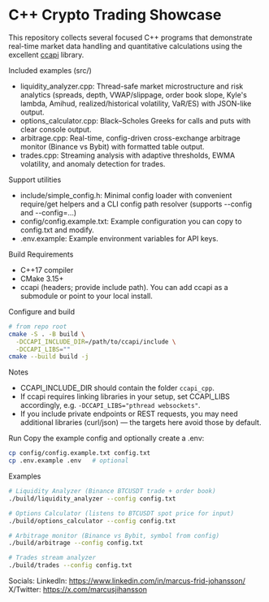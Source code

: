 # C++ Crypto Trading Showcase

This repository collects several focused C++ programs that demonstrate real-time market data handling and quantitative calculations
using the excellent [ccapi](https://github.com/crypto-chassis/ccapi) library.

Included examples (src/)

- liquidity_analyzer.cpp: Thread-safe market microstructure and risk analytics
  (spreads, depth, VWAP/slippage, order book slope, Kyle's lambda, Amihud, realized/historical volatility, VaR/ES) with JSON-like output.
- options_calculator.cpp: Black–Scholes Greeks for calls and puts with clear console output.
- arbitrage.cpp: Real-time, config-driven cross-exchange arbitrage monitor (Binance vs Bybit) with formatted table output.
- trades.cpp: Streaming analysis with adaptive thresholds, EWMA volatility, and anomaly detection for trades.

Support utilities

- include/simple_config.h: Minimal config loader with convenient require/get helpers and a CLI config path resolver (supports --config and --config=...)
- config/config.example.txt: Example configuration you can copy to config.txt and modify.
- .env.example: Example environment variables for API keys.

Build
Requirements

- C++17 compiler
- CMake 3.15+
- ccapi (headers; provide include path). You can add ccapi as a submodule or point to your local install.

Configure and build

```bash
# from repo root
cmake -S . -B build \
  -DCCAPI_INCLUDE_DIR=/path/to/ccapi/include \
  -DCCAPI_LIBS=""
cmake --build build -j
```

Notes

- CCAPI_INCLUDE_DIR should contain the folder `ccapi_cpp`.
- If ccapi requires linking libraries in your setup, set CCAPI_LIBS accordingly, e.g. `-DCCAPI_LIBS="pthread websockets"`.
- If you include private endpoints or REST requests, you may need additional libraries (curl/json) — the targets here avoid those by default.

Run
Copy the example config and optionally create a .env:

```bash
cp config/config.example.txt config.txt
cp .env.example .env   # optional
```

Examples

```bash
# Liquidity Analyzer (Binance BTCUSDT trade + order book)
./build/liquidity_analyzer --config config.txt

# Options Calculator (listens to BTCUSDT spot price for input)
./build/options_calculator --config config.txt

# Arbitrage monitor (Binance vs Bybit, symbol from config)
./build/arbitrage --config config.txt

# Trades stream analyzer
./build/trades --config config.txt
```

Socials: 
LinkedIn: https://www.linkedin.com/in/marcus-frid-johansson/
X/Twitter: https://x.com/marcusjihansson
